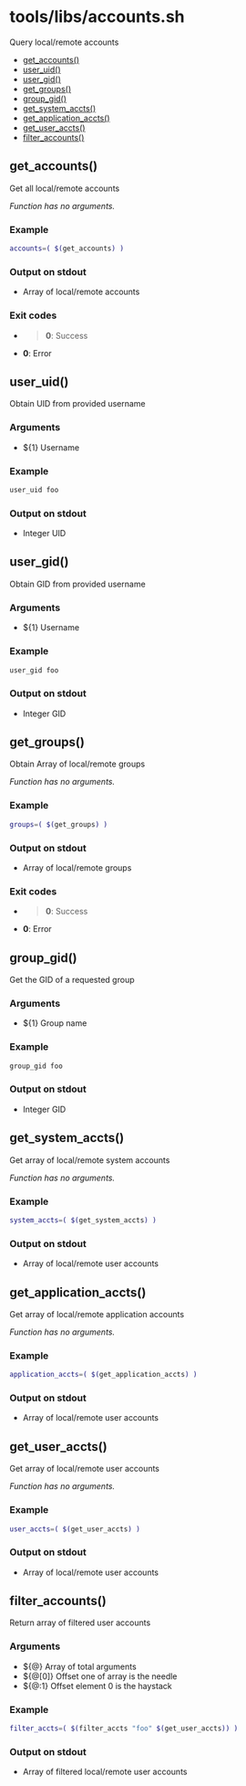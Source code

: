 # tools/libs/accounts.sh

Query local/remote accounts

* [get_accounts()](#get_accounts)
* [user_uid()](#user_uid)
* [user_gid()](#user_gid)
* [get_groups()](#get_groups)
* [group_gid()](#group_gid)
* [get_system_accts()](#get_system_accts)
* [get_application_accts()](#get_application_accts)
* [get_user_accts()](#get_user_accts)
* [filter_accounts()](#filter_accounts)


## get_accounts()

Get all local/remote accounts

_Function has no arguments._

### Example

```bash
accounts=( $(get_accounts) )
```

### Output on stdout

* Array of local/remote accounts

### Exit codes

* >**0**: Success
* **0**: Error

## user_uid()

Obtain UID from provided username

### Arguments

* ${1} Username

### Example

```bash
user_uid foo
```

### Output on stdout

* Integer UID

## user_gid()

Obtain GID from provided username

### Arguments

* ${1} Username

### Example

```bash
user_gid foo
```

### Output on stdout

* Integer GID

## get_groups()

Obtain Array of local/remote groups

_Function has no arguments._

### Example

```bash
groups=( $(get_groups) )
```

### Output on stdout

* Array of local/remote groups

### Exit codes

* >**0**: Success
* **0**: Error

## group_gid()

Get the GID of a requested group

### Arguments

* ${1} Group name

### Example

```bash
group_gid foo
```

### Output on stdout

* Integer GID

## get_system_accts()

Get array of local/remote system accounts

_Function has no arguments._

### Example

```bash
system_accts=( $(get_system_accts) )
```

### Output on stdout

* Array of local/remote user accounts

## get_application_accts()

Get array of local/remote application accounts

_Function has no arguments._

### Example

```bash
application_accts=( $(get_application_accts) )
```

### Output on stdout

* Array of local/remote user accounts

## get_user_accts()

Get array of local/remote user accounts

_Function has no arguments._

### Example

```bash
user_accts=( $(get_user_accts) )
```

### Output on stdout

* Array of local/remote user accounts

## filter_accounts()

Return array of filtered user accounts

### Arguments

* ${@} Array of total arguments
* ${@[0]} Offset one of array is the needle
* ${@:1} Offset element 0 is the haystack

### Example

```bash
filter_accts=( $(filter_accts "foo" $(get_user_accts)) )
```

### Output on stdout

* Array of filtered local/remote user accounts


